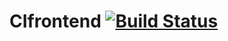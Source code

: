 # CIfrontend [![Build Status](https://travis-ci.org/enterDevelop/CIfrontend.svg?branch=master)](https://travis-ci.org/enterDevelop/CIfrontend)